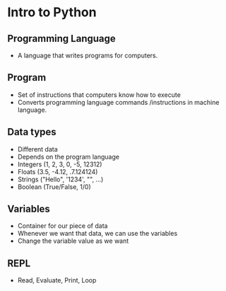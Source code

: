 # Intro to Python

## Programming Language

- A language that writes programs for computers.

## Program

- Set of instructions that computers know how to execute 
- Converts programming language commands /instructions in machine language.

## Data types
<!-- Primitive Data Types -->
- Different data
- Depends on the program language
- Integers (1, 2, 3, 0, -5, 12312)
- Floats (3.5, -4.12, .7.124124)
- Strings ("Hello", '1234', "", ...)
- Boolean (True/False, 1/0)
<!-- Non primitive Data Types -->

## Variables

- Container for our piece of data 
- Whenever we want that data, we can use the variables
- Change the variable value as we want

## REPL
<!-- Python Interpreter -->
- Read, Evaluate, Print, Loop
<!-- Exit python by exit() or quit() -->